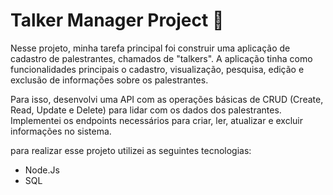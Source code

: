 <h1>Talker Manager Project 🎤</h1>

Nesse projeto, minha tarefa principal foi construir uma aplicação de cadastro de palestrantes, chamados de "talkers". A aplicação tinha como funcionalidades principais o cadastro, visualização, pesquisa, edição e exclusão de informações sobre os palestrantes.

Para isso, desenvolvi uma API com as operações básicas de CRUD (Create, Read, Update e Delete) para lidar com os dados dos palestrantes. Implementei os endpoints necessários para criar, ler, atualizar e excluir informações no sistema.

para realizar esse projeto utilizei as seguintes tecnologias:

<ul>
  <li>Node.Js</li>
  <li>SQL</li>
</ul>
